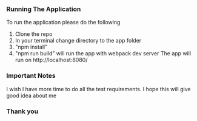 
### Running The Application
To run the application please do the following


1. Clone the repo
2. In your terminal change directory to the app folder
3. "npm install"
4. "npm run build" will run the app with webpack dev server
The app will run on http://localhost:8080/


### Important Notes
I wish I have more time to do all the test requirements. I hope this will give good
idea about me

### Thank you
